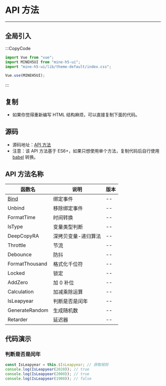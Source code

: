 [bind]: https://github.com/biaov/MINE-H5-UI/blob/master/packages/MeAPI/event.js

# API 方法

---

## 全局引入

:::CopyCode

```JavaScript
import Vue from "vue";
import MINEH5UI from "mine-h5-ui";
import "mine-h5-ui/lib/theme-default/index.css";

Vue.use(MINEH5UI);
```

:::

## 复制

- 如果你觉得重新编写 HTML 结构麻烦，可以直接复制下面的代码。

## 源码

- 源码地址：[API 方法](https://github.com/biaov/MINE-H5-UI/blob/master/packages/MeAPI/function.js)
- 注意：该 API 方法基于 ES6+，如果只想使用单个方法，复制代码后自行使用 [babel](https://www.babeljs.cn/) 转换。

## API 方法名称

| 函数名         | 说明                | 版本 |
| -------------- | ------------------- | ---- |
| [Bind]         | 绑定事件            | --   |
| Unbind         | 移除绑定事件        | --   |
| FormatTime     | 时间转换            | --   |
| IsType         | 变量类型判断        | --   |
| DeepCopyRA     | 深拷贝变量-递归算法 | --   |
| Throttle       | 节流                | --   |
| Debounce       | 防抖                | --   |
| FormatThousand | 格式化千位符        | --   |
| Locked         | 锁定                | --   |
| AddZero        | 加 0 补位           | --   |
| Calculation    | 加减乘除运算        | --   |
| IsLeapyear     | 判断是否是闰年      | --   |
| GenerateRandom | 生成随机数          | --   |
| Retarder       | 延迟器              | --   |

## 代码演示

### 判断是否是闰年

```JavaScript
const IsLeapyear = this.$IsLeapyear; // 获取规则
console.log(IsLeapyear(2020)); // true
console.log(IsLeapyear(2000)); // true
console.log(IsLeapyear(1900)); // false
```
